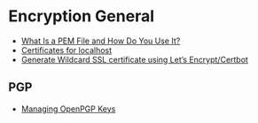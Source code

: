 # Encryption General

- [What Is a PEM File and How Do You Use It?](https://www.cloudsavvyit.com/1727/what-is-a-pem-file-and-how-do-you-use-it/)
- [Certificates for localhost](https://letsencrypt.org/docs/certificates-for-localhost/)
- [Generate Wildcard SSL certificate using Let’s Encrypt/Certbot](https://medium.com/@saurabh6790/generate-wildcard-ssl-certificate-using-lets-encrypt-certbot-273e432794d7)

## PGP

- [Managing OpenPGP Keys](https://riseup.net/en/security/message-security/openpgp/gpg-keys)